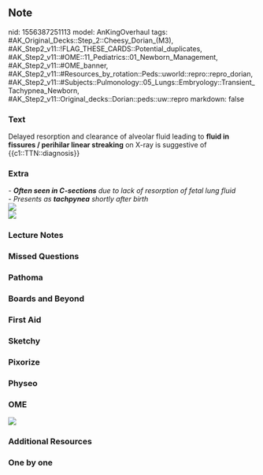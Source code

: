## Note
nid: 1556387251113
model: AnKingOverhaul
tags: #AK_Original_Decks::Step_2::Cheesy_Dorian_(M3), #AK_Step2_v11::!FLAG_THESE_CARDS::Potential_duplicates, #AK_Step2_v11::#OME::11_Pediatrics::01_Newborn_Management, #AK_Step2_v11::#OME_banner, #AK_Step2_v11::#Resources_by_rotation::Peds::uworld::repro::repro_dorian, #AK_Step2_v11::#Subjects::Pulmonology::05_Lungs::Embryology::Transient_Tachypnea_Newborn, #AK_Step2_v11::Original_decks::Dorian::peds::uw::repro
markdown: false

### Text
Delayed resorption and clearance of alveolar fluid leading to
<b>fluid in fissures / perihilar linear streaking</b> on X-ray is
suggestive of {{c1::TTN::diagnosis}}

### Extra
<div>
  <i>- <b>Often seen in C-sections</b> due to lack of resorption of
  fetal lung fluid</i>
</div>
<div>
  <i>- Presents as <b>tachpynea</b> shortly after birth</i>
</div>
<div>
  <b><i><img src="nrds.png"></i></b>
</div>
<div>
  <b><i><img src="paste-3649652754743299.jpg"></i></b>
</div>

### Lecture Notes


### Missed Questions


### Pathoma


### Boards and Beyond


### First Aid


### Sketchy


### Pixorize


### Physeo


### OME
<div class="ome-widget">
  <a href="https://onlinemeded.org?ref=anki"><img src=
  "_OME_AnkiFlashcards_General_7.png"></a>
</div>

### Additional Resources


### One by one

